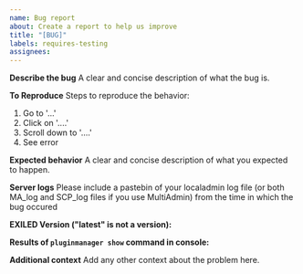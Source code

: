 ```yaml
---
name: Bug report
about: Create a report to help us improve
title: "[BUG]"
labels: requires-testing
assignees:
---
```


**Describe the bug**
A clear and concise description of what the bug is.

**To Reproduce**
Steps to reproduce the behavior:

1. Go to '...'
2. Click on '....'
3. Scroll down to '....'
4. See error

**Expected behavior**
A clear and concise description of what you expected to happen.

**Server logs**
Please include a pastebin of your localadmin log file (or both MA_log and SCP_log files if you use MultiAdmin) from the time in which the bug occured

**EXILED Version ("latest" is not a version):**

**Results of `pluginmanager show` command in console:**

**Additional context**
Add any other context about the problem here.
